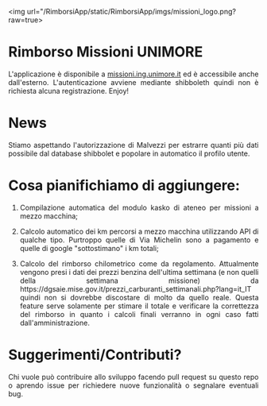 <!-- ![LOGO](/RimborsiApp/static/RimborsiApp/imgs/missioni_logo.png?raw=true) --> 

<img url="/RimborsiApp/static/RimborsiApp/imgs/missioni_logo.png?raw=true>

# Rimborso Missioni UNIMORE

<p align="justify">L'applicazione è disponibile a <a href="https://missione.ing.unimore.it">missioni.ing.unimore.it</a> ed è accessibile anche dall'esterno. L'autenticazione avviene mediante shibboleth quindi non è richiesta alcuna registrazione. Enjoy!</p>

# News

<p align="justify">Stiamo aspettando l'autorizzazione di Malvezzi per estrarre quanti più dati possibile dal database shibbolet e popolare in automatico il profilo utente.</p>

# Cosa pianifichiamo di aggiungere:

1. <p align="justify">Compilazione automatica del modulo kasko di ateneo per missioni a mezzo macchina;</p>
1. <p align="justify">Calcolo automatico dei km percorsi a mezzo macchina utilizzando API di qualche tipo. Purtroppo quelle di Via Michelin sono a pagamento e quelle di google "sottostimano" i km totali;</p>
1. <p align="justify">Calcolo del rimborso chilometrico come da regolamento. Attualmente vengono presi i dati dei prezzi benzina dell'ultima settimana (e non quelli della settimana missione) da https://dgsaie.mise.gov.it/prezzi_carburanti_settimanali.php?lang=it_IT quindi non si dovrebbe discostare di molto da quello reale. Questa feature serve solamente per stimare il totale e verificare la correttezza del rimborso in quanto i calcoli finali verranno in ogni caso fatti dall'amministrazione.</p>

# Suggerimenti/Contributi?

<p align="justify">Chi vuole può contribuire allo sviluppo facendo pull request su questo repo o aprendo issue per richiedere nuove funzionalità o segnalare eventuali bug.</p>

